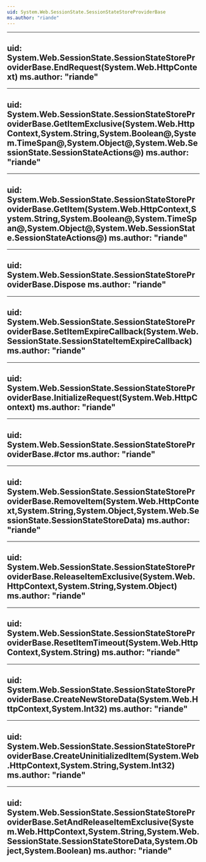 ```yaml
---
uid: System.Web.SessionState.SessionStateStoreProviderBase
ms.author: "riande"
---
```


---
uid: System.Web.SessionState.SessionStateStoreProviderBase.EndRequest(System.Web.HttpContext)
ms.author: "riande"
---

---
uid: System.Web.SessionState.SessionStateStoreProviderBase.GetItemExclusive(System.Web.HttpContext,System.String,System.Boolean@,System.TimeSpan@,System.Object@,System.Web.SessionState.SessionStateActions@)
ms.author: "riande"
---

---
uid: System.Web.SessionState.SessionStateStoreProviderBase.GetItem(System.Web.HttpContext,System.String,System.Boolean@,System.TimeSpan@,System.Object@,System.Web.SessionState.SessionStateActions@)
ms.author: "riande"
---

---
uid: System.Web.SessionState.SessionStateStoreProviderBase.Dispose
ms.author: "riande"
---

---
uid: System.Web.SessionState.SessionStateStoreProviderBase.SetItemExpireCallback(System.Web.SessionState.SessionStateItemExpireCallback)
ms.author: "riande"
---

---
uid: System.Web.SessionState.SessionStateStoreProviderBase.InitializeRequest(System.Web.HttpContext)
ms.author: "riande"
---

---
uid: System.Web.SessionState.SessionStateStoreProviderBase.#ctor
ms.author: "riande"
---

---
uid: System.Web.SessionState.SessionStateStoreProviderBase.RemoveItem(System.Web.HttpContext,System.String,System.Object,System.Web.SessionState.SessionStateStoreData)
ms.author: "riande"
---

---
uid: System.Web.SessionState.SessionStateStoreProviderBase.ReleaseItemExclusive(System.Web.HttpContext,System.String,System.Object)
ms.author: "riande"
---

---
uid: System.Web.SessionState.SessionStateStoreProviderBase.ResetItemTimeout(System.Web.HttpContext,System.String)
ms.author: "riande"
---

---
uid: System.Web.SessionState.SessionStateStoreProviderBase.CreateNewStoreData(System.Web.HttpContext,System.Int32)
ms.author: "riande"
---

---
uid: System.Web.SessionState.SessionStateStoreProviderBase.CreateUninitializedItem(System.Web.HttpContext,System.String,System.Int32)
ms.author: "riande"
---

---
uid: System.Web.SessionState.SessionStateStoreProviderBase.SetAndReleaseItemExclusive(System.Web.HttpContext,System.String,System.Web.SessionState.SessionStateStoreData,System.Object,System.Boolean)
ms.author: "riande"
---
